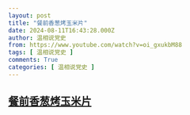 ```yaml
---
layout: post
title: "餐前香葱烤玉米片"
date: 2024-08-11T16:43:28.000Z
author: 温相说党史
from: https://www.youtube.com/watch?v=oi_gxukbM88
tags: [ 温相说党史 ]
comments: True
categories: [ 温相说党史 ]
---
```

<!--1723394608000-->
[餐前香葱烤玉米片](https://www.youtube.com/watch?v=oi_gxukbM88)
------

<div>

</div>
